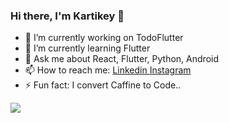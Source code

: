 ### Hi there, I'm Kartikey 👋

<!--
**kartikeychoudhary/kartikeychoudhary** is a ✨ _special_ ✨ repository because its `README.md` (this file) appears on your GitHub profile.
-->
- 🔭 I’m currently working on TodoFlutter
- 🌱 I’m currently learning Flutter
- 💬 Ask me about React, Flutter, Python, Android
- 📫 How to reach me: [ Linkedin ](https://www.linkedin.com/in/kartikeychoudhary/) [ Instagram ](https://www.instagram.com/kartikey31choudhary/)
- ⚡ Fun fact: I convert Caffine to Code..

<img src="https://github-readme-stats.vercel.app/api?username=kartikeychoudhary&&show_icons=true&title_color=ffffff&icon_color=bb2acf&text_color=daf7dc&bg_color=151515">

<!-- - 👯 I’m looking to collaborate on ... 
- 🤔 I’m looking for help with ...-->
<!-- - 😄 Pronouns: ... -->

